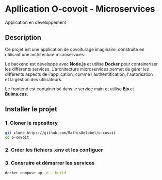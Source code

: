 # Apllication O-covoit - Microservices

Application en développement

## Description

Ce projet est une application de covoiturage imaginaire, construite en utilisant une architecture microservices. 

Le backend est développé avec **Node.js** et utilise **Docker** pour containeriser les différents services. L'architecture microservices permet de gérer les différents aspects de l'application, comme l'authentification, l'autorisation et la gestion des utilisateurs.

Le frontend est containerisé dans le service main et utilise **Ejs** et **Bulma.css**.

## Installer le projet

### 1. Cloner le repository
```bash
git clone https://github.com/MathisDelobel/o-covoit
cd o-covoit
```

### 2. Créer les fichiers .env et les configuer

### 3. Consruire et démarrer les services
```bash
docker compose up -d --build
```
